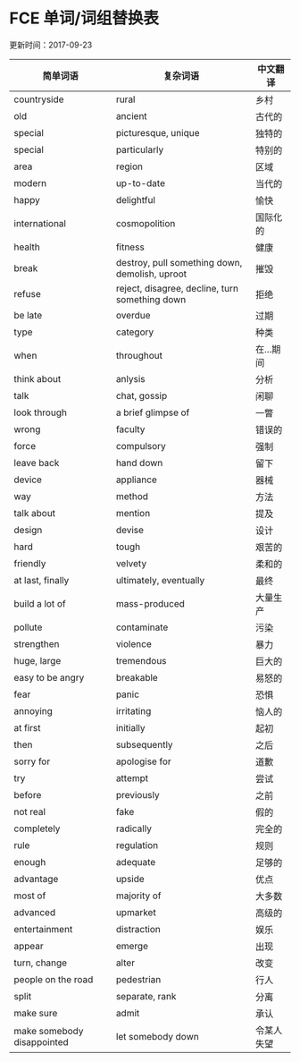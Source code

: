 # FCE 单词/词组替换表

更新时间：2017-09-23

简单词语 | 复杂词语 | 中文翻译
--- | --- | ---
countryside | rural | 乡村
old | ancient | 古代的
special | picturesque, unique | 独特的
special | particularly | 特别的
area | region | 区域
modern | up-to-date | 当代的
happy | delightful | 愉快
international | cosmopolition | 国际化的
health | fitness | 健康
break | destroy, pull something down, demolish, uproot | 摧毁
refuse | reject, disagree, decline, turn something down | 拒绝
be late | overdue | 过期
type | category | 种类
when | throughout | 在...期间
think about | anlysis | 分析
talk | chat, gossip | 闲聊
look through | a brief glimpse of | 一瞥
wrong | faculty | 错误的
force | compulsory | 强制
leave back | hand down | 留下
device | appliance | 器械
way | method | 方法
talk about | mention | 提及
design | devise | 设计
hard | tough | 艰苦的
friendly | velvety | 柔和的
at last, finally | ultimately, eventually | 最终
build a lot of | mass-produced | 大量生产
pollute | contaminate | 污染
strengthen | violence | 暴力
huge, large | tremendous | 巨大的
easy to be angry | breakable | 易怒的
fear | panic | 恐惧
annoying | irritating | 恼人的
at first | initially | 起初
then | subsequently | 之后
sorry for | apologise for | 道歉
try | attempt | 尝试
before | previously | 之前
not real | fake | 假的
completely | radically | 完全的
rule | regulation | 规则
enough | adequate | 足够的
advantage | upside | 优点
most of | majority of | 大多数
advanced | upmarket | 高级的
entertainment | distraction | 娱乐
appear | emerge | 出现
turn, change | alter | 改变
people on the road | pedestrian | 行人
split | separate, rank | 分离
make sure | admit | 承认
make somebody disappointed | let somebody down | 令某人失望
